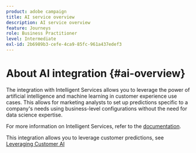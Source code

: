 ```yaml
---
product: adobe campaign
title: AI service overview
description: AI service overview
feature: Journeys
role: Business Practitioner
level: Intermediate
exl-id: 2b6989b3-cefe-4ca9-85fc-961a437edef3
---
```

# About AI integration {#ai-overview}

The integration with Intelligent Services allows you to leverage the power of artificial intelligence and machine learning in customer experience use cases. This allows for marketing analysts to set up predictions specific to a company's needs using business-level configurations without the need for data science expertise.

For more information on Intelligent Services, refer to the [documentation](https://experienceleague.adobe.com/docs/experience-platform/intelligent-services/home.html).  

This integration allows you to leverage customer predictions, see [Leveraging Customer AI](../ai-services/leveraging-customer-ai.md)

<!--* fatigue scores, see [Leveraging Journey AI](../ai-services/leveraging-fatigue-scores.md)-->

